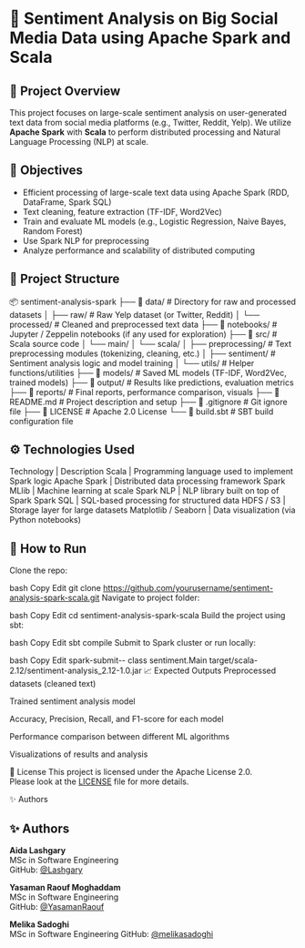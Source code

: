 # 🧠 Sentiment Analysis on Big Social Media Data using Apache Spark and Scala

## 📌 Project Overview

This project focuses on large-scale sentiment analysis on user-generated text data from social media platforms (e.g., Twitter, Reddit, Yelp). We utilize **Apache Spark** with **Scala** to perform distributed processing and Natural Language Processing (NLP) at scale.

## 🎯 Objectives

- Efficient processing of large-scale text data using Apache Spark (RDD, DataFrame, Spark SQL)
- Text cleaning, feature extraction (TF-IDF, Word2Vec)
- Train and evaluate ML models (e.g., Logistic Regression, Naive Bayes, Random Forest)
- Use Spark NLP for preprocessing
- Analyze performance and scalability of distributed computing

## 🧱 Project Structure

📦 sentiment-analysis-spark
├── 📁 data/                    # Directory for raw and processed datasets
│   ├── raw/                   # Raw Yelp dataset (or Twitter, Reddit)
│   └── processed/             # Cleaned and preprocessed text data
├── 📁 notebooks/              # Jupyter / Zeppelin notebooks (if any used for exploration)
├── 📁 src/                    # Scala source code
│   └── main/
│       └── scala/
│           ├── preprocessing/   # Text preprocessing modules (tokenizing, cleaning, etc.)
│           ├── sentiment/      # Sentiment analysis logic and model training
│           └── utils/          # Helper functions/utilities
├── 📁 models/                 # Saved ML models (TF-IDF, Word2Vec, trained models)
├── 📁 output/                 # Results like predictions, evaluation metrics
├── 📁 reports/                # Final reports, performance comparison, visuals
├── 📄 README.md               # Project description and setup
├── 📄 .gitignore              # Git ignore file
├── 📄 LICENSE                 # Apache 2.0 License
└── 📄 build.sbt               # SBT build configuration file



##  ⚙️ Technologies Used

Technology | Description
Scala | Programming language used to implement Spark logic
Apache Spark | Distributed data processing framework
Spark MLlib | Machine learning at scale
Spark NLP | NLP library built on top of Spark
Spark SQL | SQL-based processing for structured data
HDFS / S3 | Storage layer for large datasets
Matplotlib / Seaborn | Data visualization (via Python notebooks)

##  🚀 How to Run
Clone the repo:

bash
Copy
Edit
git clone https://github.com/yourusername/sentiment-analysis-spark-scala.git
Navigate to project folder:

bash
Copy
Edit
cd sentiment-analysis-spark-scala
Build the project using sbt:

bash
Copy
Edit
sbt compile
Submit to Spark cluster or run locally:

bash
Copy
Edit
spark-submit-- class sentiment.Main target/scala-2.12/sentiment-analysis_2.12-1.0.jar
📈 Expected Outputs
Preprocessed datasets (cleaned text)

Trained sentiment analysis model

Accuracy, Precision, Recall, and F1-score for each model

Performance comparison between different ML algorithms

Visualizations of results and analysis

📄 License
This project is licensed under the Apache License 2.0.  
Please look at the [LICENSE](./LICENSE) file for more details.

✨ Authors
## ✨ Authors

**Aida Lashgary**  
MSc in Software Engineering  
GitHub: [@Lashgary](https://github.com/Lashgary)

**Yasaman Raouf Moghaddam**  
MSc in Software Engineering  
GitHub: [@YasamanRaouf](https://github.com/YasamanRaouf)

**Melika Sadoghi**  
MSc in Software Engineering 
GitHub: [@melikasadoghi](https://github.com/melikasadoghi)

